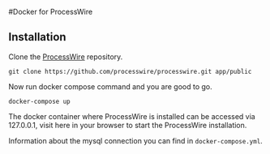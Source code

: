 #Docker for ProcessWire

## Installation

Clone the [ProcessWire](https://github.com/processwire/processwire) repository.
```
git clone https://github.com/processwire/processwire.git app/public
```

Now run docker compose command and you are good to go.

```
docker-compose up
```

The docker container where ProcessWire is installed can be accessed via 127.0.0.1, visit here in your browser to start the ProcessWire installation.

Information about the mysql connection you can find in `docker-compose.yml`.